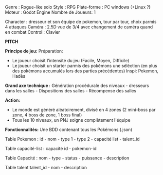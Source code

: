Genre : Rogue-like solo
Style : RPG
Plate-forme : PC windows (+Linux ?) 
Moteur : Godot Engine
Nombre de Joueurs: 1

Character : dresseur et son équipe de pokemon, tour par tour, choix parmis 4 attaques
Caméra : 2.5D vue de 3/4 avec changement de caméra quand en combat
Control : Clavier

**PITCH**

**Principe de jeu:**
Préparation:
- Le joueur choisit l'intensité du jeu (Facile, Moyen, Difficile)
- Le joueur choisit un starter parmis des pokémons une séléction (en plus des pokémons accumulés lors des parties précédentes)
Inspi: Pokemon, Hadès

**Grand axe technique :**
Génération procédurale des niveaux
	- dresseurs dans les salles
	- Dispositions des salles
	- Récompense des salles

**Action:**
- Le monde est généré aléatoirement, divisé en 4 zones (2 mini-boss par zone, 4 boss de zone, 1 boss final)
- Tous les 10 niveaux, un PNJ soigne complètement l'équipe


**Fonctionnalités:**
Une BDD contenant tous les Pokémons (.json)

Table Pokemon :
id - nom - type 1 - type 2 - capacité list - talent_id

Table capacité-list :
capacité id - pokemon-id

Table Capacité :
nom - type - status - puissance - description

Table talent
talent_id - nom - description
